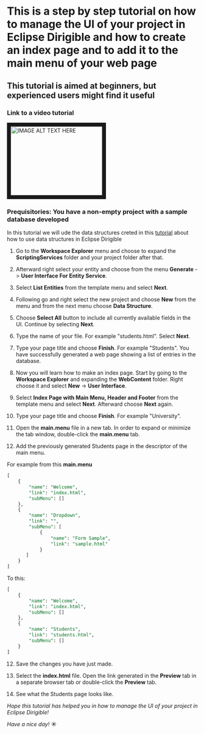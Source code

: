 # This is a step by step tutorial on how to manage the UI of your project in Eclipse Dirigible and how to create an index page and to add it to the main menu of your web page
## This tutorial is aimed at beginners, but experienced users might find it useful

### Link to a video tutorial
<a href="http://www.youtube.com/watch?feature=player_embedded&v=D6XEs5Zlav4
" target="_blank"><img src="http://img.youtube.com/vi/D6XEs5Zlav4/0.jpg" 
alt="IMAGE ALT TEXT HERE" width="240" height="180" border="10" /></a>

### Prequisitories: You have a non-empty project with a sample database developed

In this tutorial we will ude the data structures creted in this [tutorial](http://www.youtube.com/watch?feature=player_embedded&v=GwzxjBAhy_4) about how to use data structures in Eclipse Dirigible

1. Go to the **Workspace Explorer** menu and choose to expand the **ScriptingServices** folder and your project folder after that.

2. Afterward right select your entity and choose from the menu **Generate** -> **User Interface For Entity Service**.

3. Select **List Entities** from the template menu and select **Next**.

4. Following go and right select the new project and choose **New** from the menu and from the next menu choose **Data Structure**.

5. Choose **Select All** button to include all currently available fields in the UI. Continue by selecting **Next**.

6. Type the name of your file. For example "students.html". Select **Next**.

7. Type your page title and choose **Finish**. For example "Students". You have successfully generated a web page showing a list of entries in the database.

8. Now you will learn how to make an index page. Start by going to the **Workspace Explorer** and expanding the **WebContent** folder. Right choose it and select **New** -> **User Interface**.

9. Select **Index Page with Main Menu, Header and Footer** from the template menu and select **Next**. Afterward choose **Next** again.

10. Type your page title and choose **Finish**. For example "University".

11. Open the **main.menu** file in a new tab. In order to expand or minimize the tab window, double-click the **main.menu** tab. 

12. Add the previously generated Students page in the descriptor of the main menu.

For example from this **main.menu**

```sql
[
    {
        "name": "Welcome",
        "link": "index.html",
        "subMenu": []
    },
    {
        "name": "Dropdown",
        "link": "",
        "subMenu": [
            {
                "name": "Form Sample",
                "link": "sample.html"
            }
       ]
    }
]
```
To this:

```sql
[
    {
        "name": "Welcome",
        "link": "index.html",
        "subMenu": []
    },
    {
        "name": "Students",
        "link": "students.html",
        "subMenu": []
    }
]
```

12. Save the changes you have just made.

13. Select the **index.html** file. Open the link generated in the **Preview** tab in a separate browser tab or double-click the **Preview** tab.

14. See what the Students page looks like.

_Hope this tutorial has helped you in how to manage the UI of your project in Eclipse Dirigible!_

_Have a nice day!_ :sunny:
